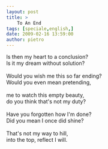 ```yaml
---
layout: post
title: >
    To An End
tags: [speciale,english,]
date: 2009-02-16 13:59:00
author: pietro
---
```

Is then my heart to a conclusion?<br/>Is it my dream without solution?<br/><br/>Would you wish me this so far ending?<br/>Would you even mean pretending,<br/><br/>me to watch this empty beauty,<br/>do you think that's not my duty?<br/><br/>Have you forgotten how I'm done?<br/>Did you mean I once did shine?<br/><br/>That's not my way to hill,<br/>into the top, reflect I will.

